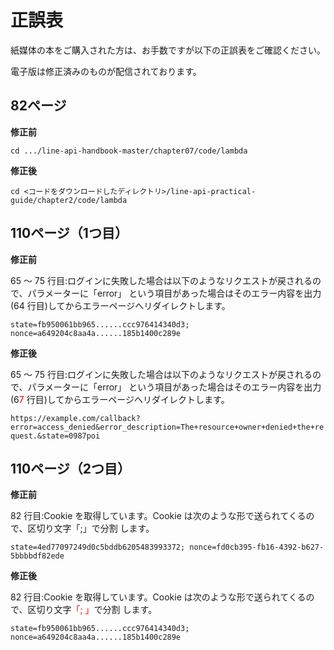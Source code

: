 # 正誤表

紙媒体の本をご購入された方は、お手数ですが以下の正誤表をご確認ください。

電子版は修正済みのものが配信されております。

## 82ページ

**修正前**

`cd .../line-api-handbook-master/chapter07/code/lambda`

**修正後**

`cd <コードをダウンロードしたディレクトリ>/line-api-practical-guide/chapter2/code/lambda`

## 110ページ（1つ目）

**修正前**

65 〜 75 行目:ログインに失敗した場合は以下のようなリクエストが戻されるので、パラメーターに「error」 という項目があった場合はそのエラー内容を出力(64 行目)してからエラーページへリダイレクトします。

`state=fb950061bb965......ccc976414340d3; nonce=a649204c8aa4a......185b1400c289e`

**修正後**

65 〜 75 行目:ログインに失敗した場合は以下のようなリクエストが戻されるので、パラメーターに「error」 という項目があった場合はそのエラー内容を出力(6<span style="color: red; ">7</span> 行目)してからエラーページへリダイレクトします。

`https://example.com/callback?error=access_denied&error_description=The+resource+owner+denied+the+request.&state=0987poi`

## 110ページ（2つ目）

**修正前**

82 行目:Cookie を取得しています。Cookie は次のような形で送られてくるので、区切り文字「;」で分割 します。

`state=4ed77097249d0c5bddb6205483993372; nonce=fd0cb395-fb16-4392-b627-5bbbbdf82ede`

**修正後**

82 行目:Cookie を取得しています。Cookie は次のような形で送られてくるので、区切り文字<span style="color: red; ">「; 」</span>で分割 します。

`state=fb950061bb965......ccc976414340d3; nonce=a649204c8aa4a......185b1400c289e`
